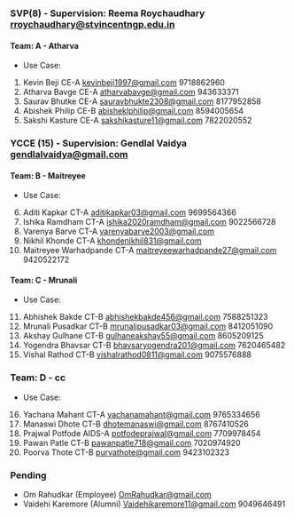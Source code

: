 ### SVP(8) - Supervision: Reema Roychaudhary rroychaudhary@stvincentngp.edu.in
#### Team: A - Atharva
- Use Case: 
1. Kevin Beji CE-A kevinbeji1997@gmail.com 9718862960 
2. Atharva Bavge CE-A atharvabavge@gmail.com 943633371 
3. Saurav Bhutke CE-A sauravbhukte2308@gmail.com 8177952858 
4. Abishek Philip CE-B abisheklphilip@gmail.com 8594005654 
5. Sakshi Kasture CE-A sakshikasture11@gmail.com 7822020552 

### YCCE (15) - Supervision: Gendlal Vaidya gendlalvaidya@gmail.com
#### Team: B - Maitreyee
- Use Case: 
6. Aditi Kapkar CT-A 	aditikapkar03@gmail.com 9699564366
7. Ishika Ramdham 	CT-A 	ishika2020ramdham@gmail.com	9022566728
8. Varenya Barve CT-A  varenyabarve2003@gmail.com
9. Nikhil Khonde CT-A  khondenikhil831@gmail.com
10. Maitreyee Warhadpande CT-A maitreyeewarhadpande27@gmail.com 9420522172

#### Team: C - Mrunali
- Use Case: 
11. Abhishek Bakde	CT-B	abhishekbakde456@gmail.com	7588251323
12. Mrunali Pusadkar CT-B	mrunalipusadkar03@gmail.com	8412051090
13. Akshay Gulhane CT-B	gulhaneakshay55@gmail.com	8605209125
14. Yogendra Bhavsar	CT-B	bhavsaryogendra201@gmail.com	7620465482
15. Vishal Rathod CT-B	vishalrathod0811@gmail.com	9075576888

### Team: D - cc
- Use Case: 
16. Yachana Mahant CT-A 	yachanamahant@gmail.com	9765334656
17. Manaswi Dhote CT-B			dhotemanaswi@gmail.com 8767410526
18. Prajwal Potfode	AIDS-A	potfodeprajwal@gmail.com	7709978454
19. Pawan Patle CT-B		pawanpatle718@gmail.com	7020974920
20. Poorva Thote	CT-B		purvathote@gmail.com 9423102323

### Pending
- Om Rahudkar (Employee) OmRahudkar@gmail.com
- Vaidehi Karemore (Alumni) Vaidehikaremore11@gmail.com 9049646491
